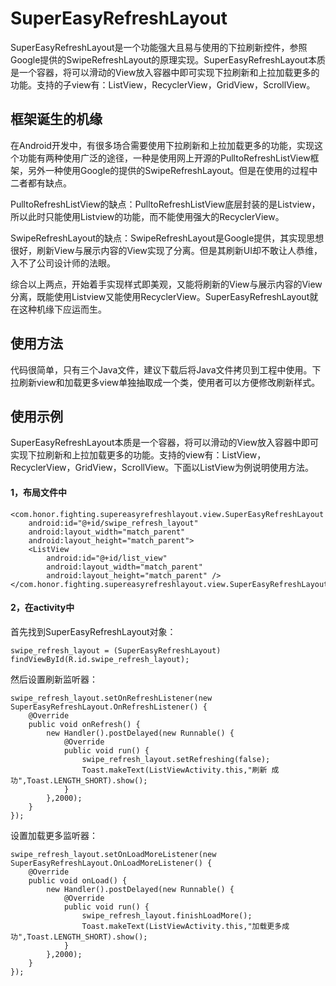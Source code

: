 # SuperEasyRefreshLayout

SuperEasyRefreshLayout是一个功能强大且易与使用的下拉刷新控件，参照Google提供的SwipeRefreshLayout的原理实现。SuperEasyRefreshLayout本质是一个容器，将可以滑动的View放入容器中即可实现下拉刷新和上拉加载更多的功能。支持的子view有：ListView，RecyclerView，GridView，ScrollView。

## 框架诞生的机缘

在Android开发中，有很多场合需要使用下拉刷新和上拉加载更多的功能，实现这个功能有两种使用广泛的途径，一种是使用网上开源的PulltoRefreshListView框架，另外一种使用Google的提供的SwipeRefreshLayout。但是在使用的过程中二者都有缺点。

PulltoRefreshListView的缺点：PulltoRefreshListView底层封装的是Listview，所以此时只能使用Listview的功能，而不能使用强大的RecyclerView。

SwipeRefreshLayout的缺点：SwipeRefreshLayout是Google提供，其实现思想很好，刷新View与展示内容的View实现了分离。但是其刷新UI却不敢让人恭维，入不了公司设计师的法眼。

综合以上两点，开始着手实现样式即美观，又能将刷新的View与展示内容的View分离，既能使用Listview又能使用RecyclerView。SuperEasyRefreshLayout就在这种机缘下应运而生。

## 使用方法

代码很简单，只有三个Java文件，建议下载后将Java文件拷贝到工程中使用。下拉刷新view和加载更多view单独抽取成一个类，使用者可以方便修改刷新样式。

## 使用示例

SuperEasyRefreshLayout本质是一个容器，将可以滑动的View放入容器中即可实现下拉刷新和上拉加载更多的功能。支持的view有：ListView，RecyclerView，GridView，ScrollView。下面以ListView为例说明使用方法。

#### 1，布局文件中

```
<com.honor.fighting.supereasyrefreshlayout.view.SuperEasyRefreshLayout
    android:id="@+id/swipe_refresh_layout"
    android:layout_width="match_parent"
    android:layout_height="match_parent">
    <ListView
        android:id="@+id/list_view"
        android:layout_width="match_parent"
        android:layout_height="match_parent" />
</com.honor.fighting.supereasyrefreshlayout.view.SuperEasyRefreshLayout>
```

#### 2，在activity中

首先找到SuperEasyRefreshLayout对象：

```
swipe_refresh_layout = (SuperEasyRefreshLayout) findViewById(R.id.swipe_refresh_layout);
```

然后设置刷新监听器：

```
swipe_refresh_layout.setOnRefreshListener(new SuperEasyRefreshLayout.OnRefreshListener() {
    @Override
    public void onRefresh() {
        new Handler().postDelayed(new Runnable() {
            @Override
            public void run() {
                swipe_refresh_layout.setRefreshing(false);
                Toast.makeText(ListViewActivity.this,"刷新 成功",Toast.LENGTH_SHORT).show();
            }
        },2000);
    }
});
```

设置加载更多监听器：

```
swipe_refresh_layout.setOnLoadMoreListener(new SuperEasyRefreshLayout.OnLoadMoreListener() {
    @Override
    public void onLoad() {
        new Handler().postDelayed(new Runnable() {
            @Override
            public void run() {
                swipe_refresh_layout.finishLoadMore();
                Toast.makeText(ListViewActivity.this,"加载更多成功",Toast.LENGTH_SHORT).show();
            }
        },2000);
    }
});
```












